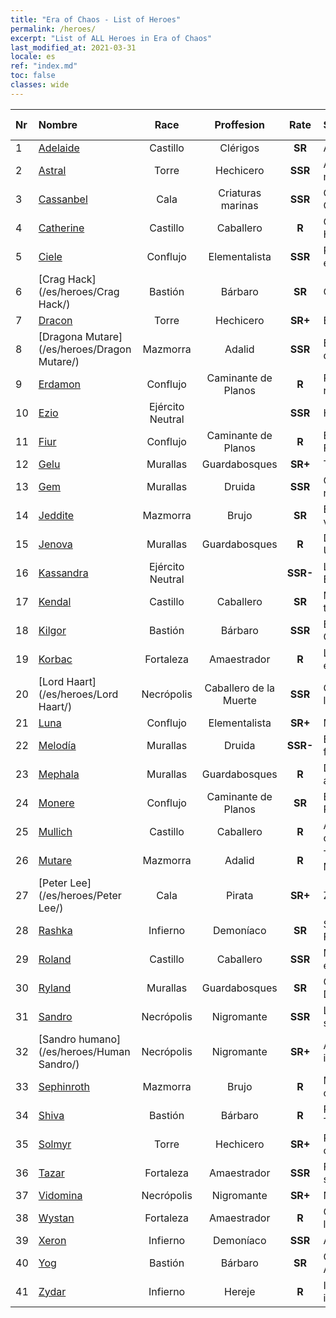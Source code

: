 ```yaml
---
title: "Era of Chaos - List of Heroes"
permalink: /heroes/
excerpt: "List of ALL Heroes in Era of Chaos"
last_modified_at: 2021-03-31
locale: es
ref: "index.md"
toc: false
classes: wide
---
```

  | Nr |    Nombre    |  Race   |  Proffesion   |  Rate  |    Specialty     | User Rate  | 
  |:---|:-----------|:-------:|:-------------:|:------:|:-----------------|:----:|
  | 1 | [Adelaide](/es/heroes/Adelaide/) | Castillo | Clérigos | **SR** |  Anillo Gélido | R+ |
  | 2 | [Astral](/es/heroes/Astral/) | Torre | Hechicero | **SSR** |  Amplificación mágica | SSR |
  | 3 | [Cassanbel](/es/heroes/Cassanbel/) | Cala | Criaturas marinas | **SSR** |  Canción del Océano | SSR |
  | 4 | [Catherine](/es/heroes/Catherine/) | Castillo | Caballero | **R** |  Cruzado de Hierro | R |
  | 5 | [Ciele](/es/heroes/Ciele/) | Conflujo | Elementalista | **SSR** |  Resonancia elemental | SSR |
  | 6 | [Crag Hack](/es/heroes/Crag Hack/) | Bastión | Bárbaro | **SR** |  Ofensa | R+ |
  | 7 | [Dracon](/es/heroes/Dracon/) | Torre | Hechicero | **SR+** |  Encantador | R |
  | 8 | [Dragona Mutare](/es/heroes/Dragon Mutare/) | Mazmorra | Adalid | **SSR** |  El Dragón despierta | SSR |
  | 9 | [Erdamon](/es/heroes/Erdamon/) | Conflujo | Caminante de Planos | **R** |  Rey de las rocas | R |
  | 10 | [Ezio](/es/heroes/Ezio/) | Ejército Neutral |  | **SSR** |  Hermandad | R+ |
  | 11 | [Fiur](/es/heroes/Fiur/) | Conflujo | Caminante de Planos | **R** |  Elemental de Fuego | R |
  | 12 | [Gelu](/es/heroes/Gelu/) | Murallas | Guardabosques | **SR+** |  Tirador | SR+ |
  | 13 | [Gem](/es/heroes/Gem/) | Murallas | Druida | **SSR** |  Curación natural | SSR |
  | 14 | [Jeddite](/es/heroes/Jeddite/) | Mazmorra | Brujo | **SR** |  El ciclo de la vida | SR |
  | 15 | [Jenova](/es/heroes/Jenova/) | Murallas | Guardabosques | **R** |  Dama Unicornio | R |
  | 16 | [Kassandra](/es/heroes/Kassandra/) | Ejército Neutral |  | **SSR-** |  Legión Espartana | R |
  | 17 | [Kendal](/es/heroes/Kendal/) | Castillo | Caballero | **SR** |  Maestro táctico | R |
  | 18 | [Kilgor](/es/heroes/Kilgor/) | Bastión | Bárbaro | **SSR** |  Behemoth de Guerra | SSR |
  | 19 | [Korbac](/es/heroes/Korbac/) | Fortaleza | Amaestrador | **R** |  Libélulas en el aire | R |
  | 20 | [Lord Haart](/es/heroes/Lord Haart/) | Necrópolis | Caballero de la Muerte | **SSR** |  Caballero de la Muerte | SR- |
  | 21 | [Luna](/es/heroes/Luna/) | Conflujo | Elementalista | **SR+** |  Muro infernal | R |
  | 22 | [Melodía](/es/heroes/Melodia/) | Murallas | Druida | **SSR-** |  Buena fortuna | R |
  | 23 | [Mephala](/es/heroes/Mephala/) | Murallas | Guardabosques | **R** |  Defensa absoluta | R |
  | 24 | [Monere](/es/heroes/Monere/) | Conflujo | Caminante de Planos | **SR** |  Elemental Psíquico | R |
  | 25 | [Mullich](/es/heroes/Mullich/) | Castillo | Caballero | **R** |  Asalto de carga | R+ |
  | 26 | [Mutare](/es/heroes/Mutare/) | Mazmorra | Adalid | **R** |  Torrente de Mazmorra | R |
  | 27 | [Peter Lee](/es/heroes/Peter Lee/) | Cala | Pirata | **SR+** |  Zarpar | R+ |
  | 28 | [Rashka](/es/heroes/Rashka/) | Infierno | Demoníaco | **SR** |  Señor del Fuego | R |
  | 29 | [Roland](/es/heroes/Roland/) | Castillo | Caballero | **SSR** |  Moral elevada | SR+ |
  | 30 | [Ryland](/es/heroes/Ryland/) | Murallas | Guardabosques | **SR** |  Guardia Dendroide | R |
  | 31 | [Sandro](/es/heroes/Sandro/) | Necrópolis | Nigromante | **SSR** |  La oscuridad se cierne | SSR |
  | 32 | [Sandro humano](/es/heroes/Human Sandro/) | Necrópolis | Nigromante | **SR+** |  Alma inmortal | SR |
  | 33 | [Sephinroth](/es/heroes/Sephinroth/) | Mazmorra | Brujo | **R** |  Mirada cristalina | R |
  | 34 | [Shiva](/es/heroes/Shiva/) | Bastión | Bárbaro | **R** |  Portador de Tormentas | R |
  | 35 | [Solmyr](/es/heroes/Solmyr/) | Torre | Hechicero | **SR+** |  Rayo en cadena | SR |
  | 36 | [Tazar](/es/heroes/Tazar/) | Fortaleza | Amaestrador | **SSR** |  Furia de sangre | SR |
  | 37 | [Vidomina](/es/heroes/Vidomina/) | Necrópolis | Nigromante | **SR+** |  Nigromante | R |
  | 38 | [Wystan](/es/heroes/Wystan/) | Fortaleza | Amaestrador | **R** |  Cazador de la Ciénaga | R |
  | 39 | [Xeron](/es/heroes/Xeron/) | Infierno | Demoníaco | **SSR** |  Archidiablo | SSR |
  | 40 | [Yog](/es/heroes/Yog/) | Bastión | Bárbaro | **SR** |  Cíclope Arrasador | SR |
  | 41 | [Zydar](/es/heroes/Zydar/) | Infierno | Hereje | **R** |  Invocación infernal | R |
